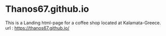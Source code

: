 # Thanos67.github.io
This is a Landing html-page 
for a coffee shop located at Kalamata-Greece.
url : https://thanos67.github.io/
